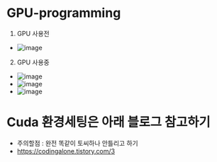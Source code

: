 # GPU-programming

1. GPU 사용전
- ![image](https://user-images.githubusercontent.com/76835313/142372480-0a9b8a2a-1051-40fe-ba6a-5f020fad5510.png)
2. GPU 사용중
- ![image](https://user-images.githubusercontent.com/76835313/142372449-cf6e422f-c82f-4290-9bc1-5d3a32382b7c.png)
- ![image](https://user-images.githubusercontent.com/76835313/142373608-d198cc2c-69c9-4149-9e17-d5aa6ce1530a.png)
- ![image](https://user-images.githubusercontent.com/76835313/142373618-bb37c479-72b9-4614-89ff-5b16fd2c560e.png)

# Cuda 환경세팅은 아래 블로그 참고하기 
- 주의할점 : 완전 똑같이 토씨하나 안틀리고 하기
- https://codingalone.tistory.com/3
